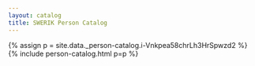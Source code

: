 ```yaml
---
layout: catalog
title: SWERIK Person Catalog
---
```

{% assign p = site.data._person-catalog.i-Vnkpea58chrLh3HrSpwzd2 %}
{% include person-catalog.html p=p %}

